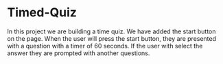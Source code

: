# Timed-Quiz
In this project we are building a time quiz.
We have added the start button on the page.
When the user will press the start button, they are presented with a question with a timer of 60 seconds.
If the user with select the answer they are prompted with another questions.
